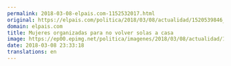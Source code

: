 ```yaml
---
permalink: 2018-03-08-elpais.com-1152532017.html
original: https://elpais.com/politica/2018/03/08/actualidad/1520539846_398606.html#?ref=rss&format=simple&link=link
domain: elpais.com
title: Mujeres organizadas para no volver solas a casa
image: https://ep00.epimg.net/politica/imagenes/2018/03/08/actualidad/1520539846_398606_1520540224_rrss_normal.jpg
date: 2018-03-08 23:33:18
translations: en
---
```


